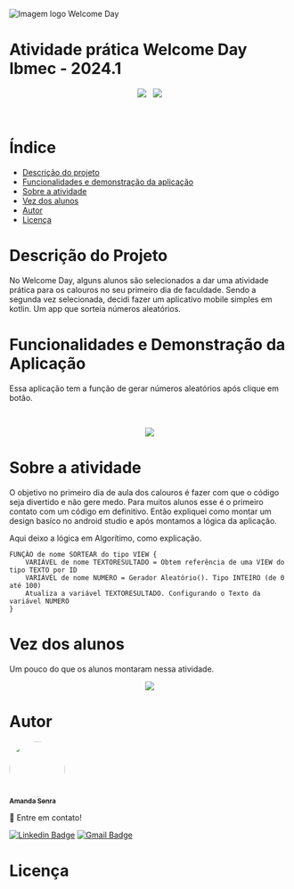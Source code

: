 ![Imagem logo Welcome Day](https://github.com/AmandaSenra/Ap2_Mobile/assets/94198321/d0fbcb85-6e4b-4f9f-aee8-38862a0e908c)

# Atividade prática Welcome Day Ibmec - 2024.1

<p align="center">
  <img loading="badges" src="https://img.shields.io/badge/2022.3.1_Patch%203-version?style=plastic&logo=androidstudio&logoColor=%23ffff&label=Giraffe&color=%23000080"/> &nbsp
  <img loading="badges" src="https://img.shields.io/badge/Realizado-Status?style=social&logo=android&logoColor=%23000080&label=Status&labelColor=%23FFFFFF&color=%23000080"/>
</p>
<br>


# Índice 
* [Descrição do projeto](#descrição-do-projeto)
* [Funcionalidades e demonstração da aplicação](#funcionalidades-e-demonstração-da-aplicação)
* [Sobre a atividade](#sobre-a-atividade)
* [Vez dos alunos](#vez-dos-alunos)
* [Autor](#autor)
* [Licença](#licença)


# Descrição do Projeto
<p>No Welcome Day, alguns alunos são selecionados a dar uma atividade prática para os calouros no seu primeiro dia de faculdade. Sendo a segunda vez selecionada, decidi fazer um aplicativo mobile simples em kotlin. Um app que sorteia números aleatórios.</p>


# Funcionalidades e Demonstração da Aplicação
<p>Essa aplicação tem a função de gerar números aleatórios após clique em botão.</p>
<br>
<p align="center">
  <img loading="gif" src="https://github.com/AmandaSenra/Ap2_Mobile/assets/94198321/f818a102-adeb-4a7f-a331-1fc7511b4165"/>
</p>


# Sobre a atividade
<p>O objetivo no primeiro dia de aula dos calouros é fazer com que o código seja divertido e não gere medo. Para muitos alunos esse é o primeiro contato com um código em definitivo. Então expliquei como montar um design basíco no android studio e após montamos a lógica da aplicação.</p>

<p>Aqui deixo a lógica em Algorítimo, como explicação.</p>

```
FUNÇÃO de nome SORTEAR do tipo VIEW {
    VARIÁVEL de nome TEXTORESULTADO = Obtem referência de uma VIEW do tipo TEXTO por ID
    VARIÁVEL de nome NUMERO = Gerador Aleatório(). Tipo INTEIRO (de 0 até 100)
    Atualiza a variável TEXTORESULTADO. Configurando o Texto da variável NUMERO
}
```

# Vez dos alunos
Um pouco do que os alunos montaram nessa atividade.
<p align="center">
  <img loading="gif" src="https://github.com/AmandaSenra/Ap2_Mobile/assets/94198321/6e8d26f2-826a-4bf6-8e8f-4287e32ba3fe"/>
</p>


# Autor

<a href="https://github.com/AmandaSenra">
 <img style="border-radius: 50%;" src="https://github.com/AmandaSenra/Ap2_Mobile/assets/94198321/6174ec1a-ae6c-40fd-ae4c-549440143e01" width="100px;" alt=""/>
 <br />
 <sub><b>Amanda Senra</b></sub></a> <a href="https://github.com/AmandaSenra//"></a>


👋 Entre em contato!

[![Linkedin Badge](https://img.shields.io/badge/Amanda%20Senra-link?style=flat&logo=linkedin&logoColor=%23FFFF&color=%230e76a8
)](https://www.linkedin.com/in/amanda-senra-183a5526a/) 
[![Gmail Badge](https://img.shields.io/badge/senraamanda16%40gmail.com-link?style=flat&logo=gmail&logoColor=%23FFFF&color=%23db4a39)](mailto:senraamanda16@gmail.com)

# Licença






